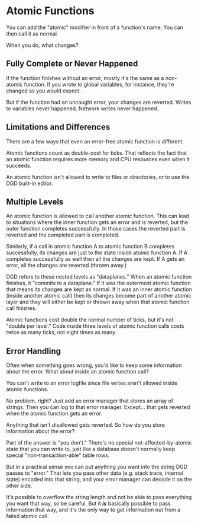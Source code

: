 # Atomic Functions

You can add the "atomic" modifier in front of a function's name. You can then call it as normal.

When you do, what changes?

## Fully Complete or Never Happened

If the function finishes without an error, mostly it's the same as a non-atomic function. If you wrote to global variables, for instance, they're changed as you would expect.

But if the function had an uncaught error, your changes are reverted. Writes to variables never happened. Network writes never happened.

## Limitations and Differences

There are a few ways that even an error-free atomic function is different.

Atomic functions count as double-cost for ticks. That reflects the fact that an atomic function requires more memory and CPU resources even when it succeeds.

An atomic function isn't allowed to write to files or directories, or to use the DGD built-in editor.

## Multiple Levels

An atomic function is allowed to call another atomic function. This can lead to situations where the inner function gets an error and is reverted, but the outer function completes successfully. In those cases the reverted part is reverted and the completed part is completed.

Similarly, if a call in atomic function A to atomic function B completes successfully, its changes are just to the state inside atomic function A. If A completes successfully as well then all the changes are kept. If A gets an error, all the changes are reverted (thrown away.)

DGD refers to these nested levels as "dataplanes." When an atomic function finishes, it "commits to a dataplane." If it was the outermost atomic function that means its changes are kept as normal. If it was an inner atomic function (inside another atomic call) then its changes become part of another atomic layer and they will either be kept or thrown away when that atomic function call finishes.

Atomic functions cost double the normal number of ticks, but it's not "double per level." Code inside three levels of atomic function calls costs twice as many ticks, not eight times as many.

## Error Handling

Often when something goes wrong, you'd like to keep some information about the error. What about inside an atomic function call?

You can't write to an error logfile since file writes aren't allowed inside atomic functions.

No problem, right? Just add an error manager that stores an array of strings. Then you can log to that error manager. Except... that gets reverted when the atomic function gets an error.

Anything that isn't disallowed gets reverted. So how do you store information about the error?

Part of the answer is "you don't." There's no special not-affected-by-atomic state that you can write to, just like a database doesn't normally keep special "non-transaction-able" table rows.

But in a practical sense you can put anything you want into the string DGD passes to "error." That lets you pass other data (e.g. stack trace, internal state) encoded into that string, and your error manager can decode it on the other side.

It's possible to overflow the string length and not be able to pass everything you want that way, so be careful. But it ***is*** basically possible to pass information that way, and it's the only way to get information out from a failed atomic call.

